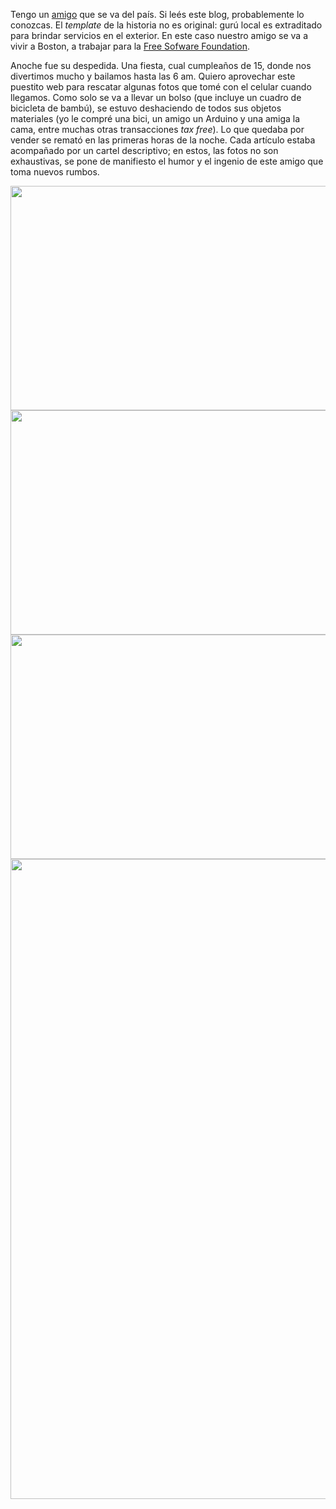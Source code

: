<html><body><p>Tengo un <a title="Un blog abandonado" href="http://nicocesar.com" target="_blank">amigo</a> que se va del país. Si leés este blog, probablemente lo conozcas. El <em>template</em> de la historia no es original: gurú local es extraditado para brindar servicios en el exterior. En este caso nuestro amigo se va a vivir a Boston, a trabajar para la <a title="FSF" href="http://www.fsf.org" target="_blank">Free Sofware Foundation</a>.



Anoche fue su despedida. Una fiesta, cual cumpleaños de 15, donde nos divertimos mucho y bailamos hasta las 6 am. Quiero aprovechar este puestito web para rescatar algunas fotos que tomé con el celular cuando llegamos. Como solo se va a llevar un bolso (que incluye un cuadro de bicicleta de bambú), se estuvo deshaciendo de todos sus objetos materiales (yo le compré una bici, un amigo un Arduino y una amiga la cama, entre muchas otras transacciones <em>tax free</em>). Lo que quedaba por vender se remató en las primeras horas de la noche. Cada artículo estaba acompañado por un cartel descriptivo; en estos, las fotos no son exhaustivas, se pone de manifiesto el humor y el ingenio de este amigo que toma nuevos rumbos.



<a href="/wp-content/uploads/2012/09/2012-09-21_21-51-43_582.jpg"><img class="aligncenter size-large wp-image-4163" title="Me voy a la Boston" src="/wp-content/uploads/2012/09/2012-09-21_21-51-43_582-1024x575.jpg" alt="" width="640" height="359"></a><a href="/wp-content/uploads/2012/09/2012-09-21_21-53-23_670.jpg"><img class="aligncenter size-large wp-image-4165" title="Camarita y más" src="/wp-content/uploads/2012/09/2012-09-21_21-53-23_670-1024x575.jpg" alt="" width="640" height="359"></a><a href="/wp-content/uploads/2012/09/2012-09-21_21-51-57_876.jpg"><img class="aligncenter size-large wp-image-4164" title="Mis nuevas corbatas" src="/wp-content/uploads/2012/09/2012-09-21_21-51-57_876-1024x575.jpg" alt="" width="640" height="359"></a><a href="http://www.juanjoconti.com.ar/wp-content/uploads/2012/09/2012-09-21_21-53-37_193.jpg"><img class="aligncenter size-large wp-image-4166" title="Único artículo no vendido (muy caro en comparación)" src="/wp-content/uploads/2012/09/2012-09-21_21-53-37_193-e1348343172924-575x1024.jpg" alt="" width="575" height="1024"></a></p></body></html>